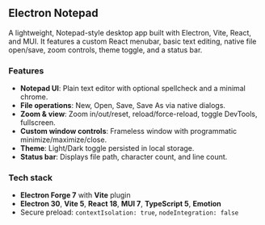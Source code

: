 ## Electron Notepad

A lightweight, Notepad-style desktop app built with Electron, Vite, React, and MUI. It features a custom React menubar, basic text editing, native file open/save, zoom controls, theme toggle, and a status bar.

### Features
- **Notepad UI**: Plain text editor with optional spellcheck and a minimal chrome.
- **File operations**: New, Open, Save, Save As via native dialogs.
- **Zoom & view**: Zoom in/out/reset, reload/force-reload, toggle DevTools, fullscreen.
- **Custom window controls**: Frameless window with programmatic minimize/maximize/close.
- **Theme**: Light/Dark toggle persisted in local storage.
- **Status bar**: Displays file path, character count, and line count.

### Tech stack
- **Electron Forge 7** with **Vite** plugin
- **Electron 30**, **Vite 5**, **React 18**, **MUI 7**, **TypeScript 5**, **Emotion**
- Secure preload: `contextIsolation: true`, `nodeIntegration: false`